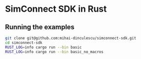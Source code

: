 # SimConnect SDK in Rust

## Running the examples

```bash
git clone git@github.com:mihai-dinculescu/simconnect-sdk.git
cd simconnect-sdk
RUST_LOG=info cargo run --bin basic
RUST_LOG=info cargo run --bin basic_no_macros
```
